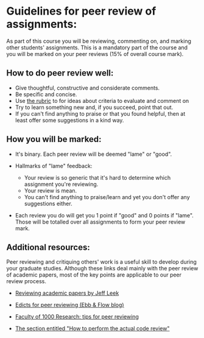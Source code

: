 # Guidelines for peer review of assignments: 

 As part of this course you will be reviewing, commenting on, and marking other students' assignments. This is a mandatory part of the course and you will be marked on your peer reviews (15% of overall course mark). 

## How to do peer review well: 

  * Give thoughtful, constructive and considerate comments. 
  * Be specific and concise.
  * Use [the rubric](peer-review01_marking-rubric.html) to for ideas about criteria to evaluate and comment on
  * Try to learn something new and, if you succeed, point that out.
  * If you can't find anything to praise or that you found helpful, then at least offer some suggestions in a kind way.

## How you will be marked: 

  * It's binary. Each peer review will be deemed "lame" or "good".

  * Hallmarks of "lame" feedback:

    - Your review is so generic that it's hard to determine which assignment you're reviewing.
    - Your review is mean.
    - You can't find anything to praise/learn and yet you don't offer any suggestions either.

  * Each review you do will get you 1 point if "good" and 0 points if "lame". Those will be totalled over all assignments to form your peer review mark.

## Additional resources:

Peer reviewing and critiquing others' work is a useful skill to develop during your graduate studies. Although these links deal mainly with the peer review of academic papers, most of the key points are applicable to our peer review process.

* [Reviewing academic papers by Jeff Leek](https://github.com/jtleek/reviews/blob/master/README.md)

* [Edicts for peer reviewing (Ebb & Flow blog)](http://evol-eco.blogspot.ca/2014/09/edicts-for-peer-reviewing.html)

* [Faculty of 1000 Research: tips for peer reviewing](http://f1000research.com/peer-reviewing-tips)

* [The section entitled "How to perform the actual code review"](http://zonca.github.io/2014/08/code-review-for-scientific-computing.html)
